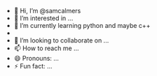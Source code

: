 - 👋 Hi, I’m @samcalmers
- 👀 I’m interested in ...
- 🌱 I’m currently learning python and maybe c++
- 
- 💞️ I’m looking to collaborate on ...
- 📫 How to reach me ...
- 😄 Pronouns: ...
- ⚡ Fun fact: ...

<!---
samcalmers/samcalmers is a ✨ special ✨ repository because its `README.md` (this file) appears on your GitHub profile.
You can click the Preview link to take a look at your changes.
--->
